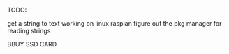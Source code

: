 TODO:

get a string to text working on linux raspian
figure out the pkg manager for reading strings

BBUY SSD CARD